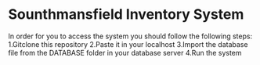 # Sounthmansfield Inventory System

In order for you to access the system you should follow the following steps:
1.Gitclone this repository
2.Paste it in your localhost
3.Import the database file from the DATABASE folder in your database server
4.Run the system

